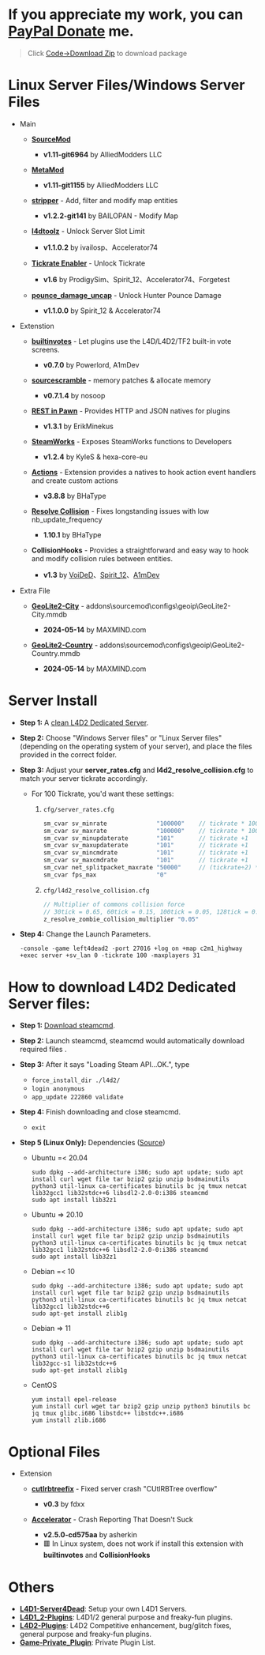# If you appreciate my work, you can [PayPal Donate](https://paypal.me/Harry0215?locale.x=zh_TW) me.
> Click [Code->Download Zip](https://github.com/fbef0102/L4D2-Server4Dead/archive/refs/heads/main.zip) to download package
# Linux Server Files/Windows Server Files
* Main
	* **[SourceMod](https://www.sourcemod.net/downloads.php?branch=1.11-dev)**
		* **v1.11-git6964** by AlliedModders LLC	
	
	* **[MetaMod](https://www.sourcemm.net/downloads.php?branch=1.11-dev)**
		* **v1.11-git1155** by AlliedModders LLC
	
	* **[stripper](https://www.bailopan.net/stripper/snapshots/1.2/)** - Add, filter and modify map entities
		* **v1.2.2-git141** by BAILOPAN - Modify Map
	
	* **[l4dtoolz](https://github.com/fbef0102/l4dtoolz/releases)** - Unlock Server Slot Limit
		* **v1.1.0.2** by ivailosp、Accelerator74
	
	* **[Tickrate Enabler](https://github.com/fbef0102/Tickrate-Enabler/releases)** - Unlock Tickrate
		* **v1.6** by ProdigySim、Spirit_12、Accelerator74、Forgetest
	
	* **[pounce_damage_uncap](https://github.com/accelerator74/Pounce-Damage-Uncap/actions)** - Unlock Hunter Pounce Damage
		* **v1.1.0.0** by Spirit_12 & Accelerator74

* Extenstion
	* **[builtinvotes](https://github.com/L4D-Community/builtinvotes/actions)** - Let plugins use the L4D/L4D2/TF2 built-in vote screens.
		* **v0.7.0** by Powerlord, A1mDev
	
	* **[sourcescramble](https://github.com/nosoop/SMExt-SourceScramble/releases)** - memory patches & allocate memory
		* **v0.7.1.4** by nosoop
	
	* **[REST in Pawn](https://github.com/ErikMinekus/sm-ripext/releases)** - Provides HTTP and JSON natives for plugins
		* **v1.3.1** by ErikMinekus
	
	* **[SteamWorks](https://github.com/hexa-core-eu/SteamWorks/releases)** - Exposes SteamWorks functions to Developers
		* **v1.2.4** by KyleS & hexa-core-eu
	
	* **[Actions](https://forums.alliedmods.net/showthread.php?t=336374)** - Extension provides a natives to hook action event handlers and create custom actions
		* **v3.8.8** by BHaType

	* **[Resolve Collision](https://forums.alliedmods.net/showthread.php?t=344019)** - Fixes longstanding issues with low nb_update_frequency
		* **1.10.1** by BHaType

	* **CollisionHooks** - Provides a straightforward and easy way to hook and modify collision rules between entities.
		* **v1.3** by [VoiDeD](https://github.com/voided/CollisionHook)、[Spirit_12](https://github.com/Satanic-Spirit/Collisionhook)、[A1mDev](https://github.com/L4D-Community/Collisionhook)

* Extra File
	* **[GeoLite2-City](https://www.maxmind.com/en/home)** - addons\sourcemod\configs\geoip\GeoLite2-City.mmdb
		* **2024-05-14** by MAXMIND.com
	
	* **[GeoLite2-Country](https://www.maxmind.com/en/home)** - addons\sourcemod\configs\geoip\GeoLite2-Country.mmdb
		* **2024-05-14** by MAXMIND.com

# Server Install
* **Step 1:** A [clean L4D2 Dedicated Server](#how-to-download-l4d2-dedicated-server-files).

* **Step 2:** Choose "Windows Server files" or "Linux Server files" (depending on the operating system of your server), and place the files provided in the correct folder.

* **Step 3:** Adjust your **server_rates.cfg** and **l4d2_resolve_collision.cfg** to match your server tickrate accordingly.  
	* For 100 Tickrate, you'd want these settings:
		1. ```cfg/server_rates.cfg```
			```php
			sm_cvar sv_minrate 				"100000" 	// tickrate * 1000
			sm_cvar sv_maxrate 				"100000" 	// tickrate * 1000
			sm_cvar sv_minupdaterate 		"101"	 	// tickrate +1
			sm_cvar sv_maxupdaterate 		"101"		// tickrate +1
			sm_cvar sv_mincmdrate 			"101"		// tickrate +1
			sm_cvar sv_maxcmdrate 			"101"		// tickrate +1
			sm_cvar net_splitpacket_maxrate "50000" 	// (tickrate÷2) * 1000
			sm_cvar fps_max					"0"
			```

		2. ```cfg/l4d2_resolve_collision.cfg```
			```php
			// Multiplier of commons collision force
			// 30tick = 0.65, 60tick = 0.15, 100tick = 0.05, 128tick = 0.04
			z_resolve_zombie_collision_multiplier "0.05"
			```
  

* **Step 4:** Change the Launch Parameters.
	```
	-console -game left4dead2 -port 27016 +log on +map c2m1_highway +exec server +sv_lan 0 -tickrate 100 -maxplayers 31
	```

# How to download L4D2 Dedicated Server files:
* **Step 1:** [Download steamcmd](https://developer.valvesoftware.com/wiki/SteamCMD#Downloading_SteamCMD).

* **Step 2:** Launch steamcmd, steamcmd would automatically download required files .

* **Step 3:** After it says "Loading Steam API...OK.", type
	* ```force_install_dir ./l4d2/```
	* ```login anonymous```
	* ```app_update 222860 validate```

* **Step 4:** Finish downloading and close steamcmd.
	* ```exit```

* **Step 5 (Linux Only):** Dependencies ([Source](https://linuxgsm.com/servers/l4d2server/))
	* Ubuntu =< 20.04
		```
		sudo dpkg --add-architecture i386; sudo apt update; sudo apt install curl wget file tar bzip2 gzip unzip bsdmainutils python3 util-linux ca-certificates binutils bc jq tmux netcat lib32gcc1 lib32stdc++6 libsdl2-2.0-0:i386 steamcmd
		sudo apt install lib32z1
		```
	* Ubuntu => 20.10
		```
		sudo dpkg --add-architecture i386; sudo apt update; sudo apt install curl wget file tar bzip2 gzip unzip bsdmainutils python3 util-linux ca-certificates binutils bc jq tmux netcat lib32gcc1 lib32stdc++6 libsdl2-2.0-0:i386 steamcmd
		sudo apt install lib32z1
		```
	* Debian =< 10
		```
		sudo dpkg --add-architecture i386; sudo apt update; sudo apt install curl wget file tar bzip2 gzip unzip bsdmainutils python3 util-linux ca-certificates binutils bc jq tmux netcat lib32gcc1 lib32stdc++6
		sudo apt-get install zlib1g
		```
	* Debian => 11
		```
		sudo dpkg --add-architecture i386; sudo apt update; sudo apt install curl wget file tar bzip2 gzip unzip bsdmainutils python3 util-linux ca-certificates binutils bc jq tmux netcat lib32gcc-s1 lib32stdc++6
		sudo apt-get install zlib1g
		```
	* CentOS
		```
		yum install epel-release
		yum install curl wget tar bzip2 gzip unzip python3 binutils bc jq tmux glibc.i686 libstdc++ libstdc++.i686
		yum install zlib.i686
		```
# Optional Files
* Extension
	* **[cutlrbtreefix](https://github.com/fdxx/cutlrbtreefix/releases)** - Fixed server crash "CUtlRBTree overflow"
		* **v0.3** by fdxx
		
	* **[Accelerator](https://forums.alliedmods.net/showthread.php?t=277703)** - Crash Reporting That Doesn't Suck
		* **v2.5.0-cd575aa** by asherkin
		* 🟥 In Linux system, does not work if install this extension with **builtinvotes** and **CollisionHooks**

# Others
* <b>[L4D1-Server4Dead](https://github.com/fbef0102/L4D1-Server4Dead)</b>: Setup your own L4D1 Servers.
* <b>[L4D1_2-Plugins](https://github.com/fbef0102/L4D1_2-Plugins)</b>: L4D1/2 general purpose and freaky-fun plugins.
* <b>[L4D2-Plugins](https://github.com/fbef0102/L4D2-Plugins)</b>: L4D2 Competitive enhancement, bug/glitch fixes, general purpose and freaky-fun plugins.
* <b>[Game-Private_Plugin](https://github.com/fbef0102/Game-Private_Plugin)</b>: Private Plugin List.
